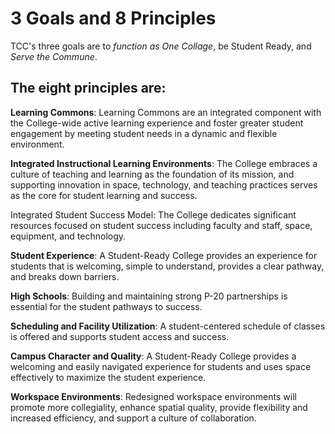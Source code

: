 # 3 Goals and 8 Principles

TCC's three goals are to *function as One Collage*, be Student Ready, and *Serve the Commune*.


## The eight principles are:

**Learning Commons**: Learning Commons are an integrated component with the College-wide active learning experience and foster greater student engagement by meeting student needs in a dynamic and flexible environment.

**Integrated Instructional Learning Environments**: The College embraces a culture of teaching and learning as the foundation of its mission, and supporting innovation in space, technology, and teaching practices serves as the core for student learning and success.

Integrated Student Success Model: The College dedicates significant resources focused on student success including faculty and staff, space, equipment, and technology.

**Student Experience**: A Student-Ready College provides an experience for students that is welcoming, simple to understand, provides a clear pathway, and breaks down barriers.

**High Schools**: Building and maintaining strong P-20 partnerships is essential for the student pathways to success.

**Scheduling and Facility Utilization**: A student-centered schedule of classes is offered and supports student access and success.

**Campus Character and Quality**: A Student-Ready College provides a welcoming and easily navigated experience for students and uses space effectively to maximize the student experience.

**Workspace Environments**: Redesigned workspace environments will promote more collegiality, enhance spatial quality, provide flexibility and increased efficiency, and support a culture of collaboration.

